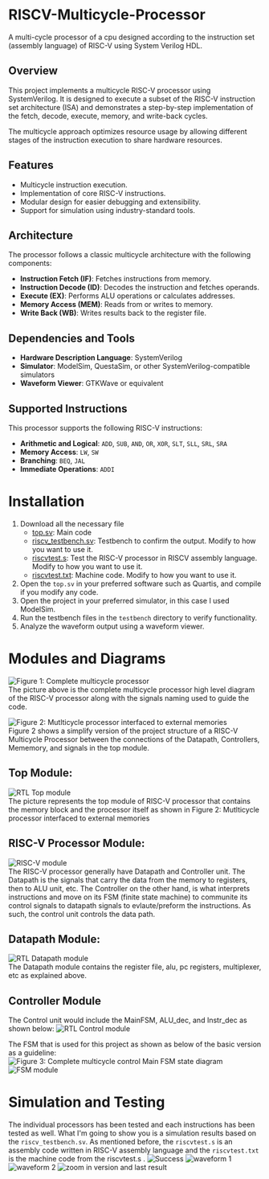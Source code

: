 # RISCV-Multicycle-Processor
A multi-cycle processor of a cpu designed according to the instruction set (assembly language) of RISC-V using System Verilog HDL.

## Overview
This project implements a multicycle RISC-V processor using SystemVerilog. It is designed to execute a subset of the RISC-V instruction set architecture (ISA) and demonstrates a step-by-step implementation of the fetch, decode, execute, memory, and write-back cycles.

The multicycle approach optimizes resource usage by allowing different stages of the instruction execution to share hardware resources.

## Features
- Multicycle instruction execution.
- Implementation of core RISC-V instructions.
- Modular design for easier debugging and extensibility.
- Support for simulation using industry-standard tools.

## Architecture
The processor follows a classic multicycle architecture with the following components:
- **Instruction Fetch (IF)**: Fetches instructions from memory.
- **Instruction Decode (ID)**: Decodes the instruction and fetches operands.
- **Execute (EX)**: Performs ALU operations or calculates addresses.
- **Memory Access (MEM)**: Reads from or writes to memory.
- **Write Back (WB)**: Writes results back to the register file.

## Dependencies and Tools
- **Hardware Description Language**: SystemVerilog
- **Simulator**: ModelSim, QuestaSim, or other SystemVerilog-compatible simulators
- **Waveform Viewer**: GTKWave or equivalent

## Supported Instructions
This processor supports the following RISC-V instructions:
- **Arithmetic and Logical**: `ADD`, `SUB`, `AND`, `OR`, `XOR`, `SLT`, `SLL`, `SRL`, `SRA` 
- **Memory Access**: `LW`, `SW`
- **Branching**: `BEQ`, `JAL`
- **Immediate Operations**: `ADDI`

# Installation
1. Download all the necessary file
    - [top.sv](top.sv): Main code
    - [riscv_testbench.sv](riscv_testbench.sv): Testbench to confirm the output. Modify to how you want to use it.
    - [riscvtest.s](riscvtest.s): Test the RISC-V processor in RISCV assembly language. Modify to how you want to use it.
    - [riscvtest.txt](riscvtest.txt): Machine code. Modify to how you want to use it.
2. Open the `top.sv` in your preferred software such as Quartis, and compile if you modify any code.
3. Open the project in your preferred simulator, in this case I used ModelSim.
4. Run the testbench files in the `testbench` directory to verify functionality.
5. Analyze the waveform output using a waveform viewer.

# Modules and Diagrams
![Figure 1: Complete multicycle processor](Images/Figure1_Complete_multicycle_processor.PNG)  
The picture above is the complete multicycle processor high level diagram of the RISC-V processor along with the signals naming used to guide the code.  

![Figure 2: Mutlticycle processor interfaced to external memories](Images/Figure2_Multicycle_processor_top_diagram.PNG)  
Figure 2 shows a simplify version of the project structure of a RISC-V Multicycle Processor between the connections of the Datapath, Controllers, Mememory, and signals in the top module.

## Top Module:
![RTL Top module](Images/RTL_top_module.PNG)  
The picture represents the top module of RISC-V processor that contains the memory block and the processor itself as shown in Figure 2: Mutlticycle processor interfaced to external memories

## RISC-V Processor Module:
![RISC-V module](Images/RTL_ricsv_module.PNG)  
The RISC-V processor generally have Datapath and Controller unit. The Datapath is the signals that carry the data from the memory to registers, then to ALU unit, etc. The Controller on the other hand, is what interprets instructions and move on its FSM (finite state machine) to communite its control signals to datapath signals to evlaute/preform the instructions. As such, the control unit controls the data path.

## Datapath Module:
![RTL Datapath module](Images/RTL_datapath_module.PNG)  
The Datapath module contains the register file, alu, pc registers, multiplexer, etc as explained above. 

## Controller Module
The Control unit would include the MainFSM, ALU_dec, and Instr_dec as shown below:
![RTL Control module](Images/RTL_controller_module.PNG)  

The FSM that is used for this project as shown as below of the basic version as a guideline:
![Figure 3: Complete multicycle control Main FSM state diagram](Images/Figure3_Finite_State_Machine_diagram.PNG)  
![FSM module](Images/RTL_mainfsm_module.PNG)

# Simulation and Testing
The individual processors has been tested and each instructions has been tested as well. What I'm going to show you is a simulation results based on the `riscv_testbench.sv`. As mentioned before, the `riscvtest.s` is an assembly code written in RISC-V assembly language and the `riscvtest.txt` is the machine code from the riscvtest.s . 
![Success](Images/Modelsim_success.PNG)
![waveform 1](Images/waveform1.PNG)
![waveform 2](Images/waveform2.PNG)
![zoom in version and last result](Images/zoom_version_result.PNG)

